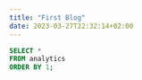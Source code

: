 ```yaml
---
title: "First Blog"
date: 2023-03-27T22:32:14+02:00
---
```


``` sql
SELECT *
FROM analytics
ORDER BY 1;
```

